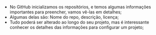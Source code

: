 * No GitHub inicializamos os repositórios, e temos algumas informações importantes para preencher, vamos vê-las em detalhes;
* Algumas delas são: Nome do repo, descrição, licença;
* Tudo poderá ser alterado ao longo do seu projeto, mas é interessante conhecer os detalhes das informações para configurar um projeto;